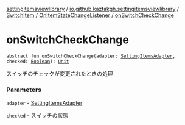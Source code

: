 [settingitemsviewlibrary](../../../index.md) / [io.github.kaztakgh.settingitemsviewlibrary](../../index.md) / [SwitchItem](../index.md) / [OnItemStateChangeListener](index.md) / [onSwitchCheckChange](./on-switch-check-change.md)

# onSwitchCheckChange

`abstract fun onSwitchCheckChange(adapter: `[`SettingItemsAdapter`](../../-setting-items-adapter/index.md)`, checked: `[`Boolean`](https://kotlinlang.org/api/latest/jvm/stdlib/kotlin/-boolean/index.html)`): `[`Unit`](https://kotlinlang.org/api/latest/jvm/stdlib/kotlin/-unit/index.html)

スイッチのチェックが変更されたときの処理

### Parameters

`adapter` - [SettingItemsAdapter](../../-setting-items-adapter/index.md)

`checked` - スイッチの状態